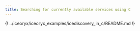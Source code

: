 ```yaml
---
title: Searching for currently available services using C
---
```


{! ../iceoryx/iceoryx_examples/icediscovery_in_c/README.md !}
